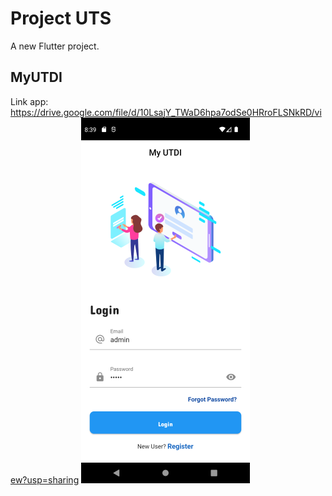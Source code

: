 # Project UTS

A new Flutter project.

## MyUTDI

Link app: https://drive.google.com/file/d/10LsajY_TWaD6hpa7odSe0HRroFLSNkRD/view?usp=sharing
![preview][screenshot]

[screenshot]: login-page.png